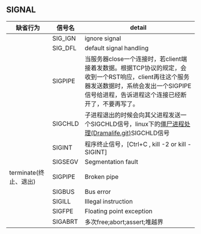 ## SIGNAL
|缺省行为|信号名|detail|
|--|--|--|
||SIG_IGN|ignore signal|
||SIG_DFL|default signal handling|
||SIGPIPE|当服务器close一个连接时，若client端接着发数据。根据TCP协议的规定，会收到一个RST响应，client再往这个服务器发送数据时，系统会发出一个SIGPIPE信号给进程，告诉进程这个连接已经断开了，不要再写了。|
||SIGCHLD|子进程退出的时候会向其父进程发送一个SIGCHLD信号，linux下的[僵尸进程处理(Dramalife.git)](https://github.com/Dramalife/note/blob/master/thread/child_signal.md)SIGCHLD信号|
||SIGINT|程序终止信号，\[Ctrl+C , kill -2 or kill -SIGINT\]|
||SIGSEGV|Segmentation fault|
|terminate(终止、退出)|SIGPIPE|Broken pipe|
||SIGBUS|Bus error|
||SIGILL|Illegal instruction|
||SIGFPE|Floating point exception|
||SIGABRT|多次free;abort;assert;堆越界|
